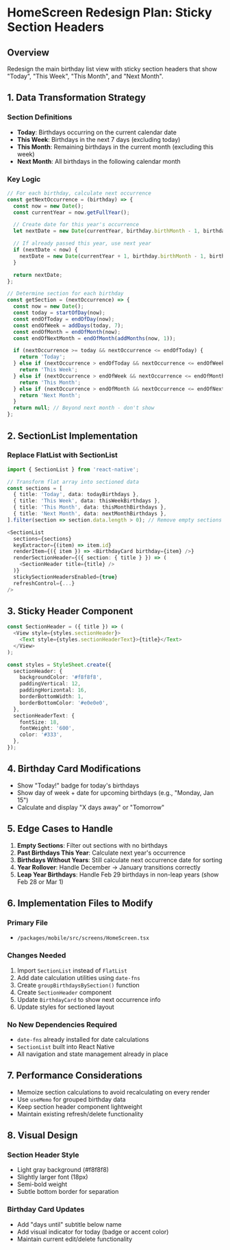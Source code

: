# HomeScreen Redesign Plan: Sticky Section Headers

## Overview
Redesign the main birthday list view with sticky section headers that show "Today", "This Week", "This Month", and "Next Month".

## 1. Data Transformation Strategy

### Section Definitions
- **Today**: Birthdays occurring on the current calendar date
- **This Week**: Birthdays in the next 7 days (excluding today)
- **This Month**: Remaining birthdays in the current month (excluding this week)
- **Next Month**: All birthdays in the following calendar month

### Key Logic
```typescript
// For each birthday, calculate next occurrence
const getNextOccurrence = (birthday) => {
  const now = new Date();
  const currentYear = now.getFullYear();

  // Create date for this year's occurrence
  let nextDate = new Date(currentYear, birthday.birthMonth - 1, birthday.birthDay);

  // If already passed this year, use next year
  if (nextDate < now) {
    nextDate = new Date(currentYear + 1, birthday.birthMonth - 1, birthday.birthDay);
  }

  return nextDate;
};

// Determine section for each birthday
const getSection = (nextOccurrence) => {
  const now = new Date();
  const today = startOfDay(now);
  const endOfToday = endOfDay(now);
  const endOfWeek = addDays(today, 7);
  const endOfMonth = endOfMonth(now);
  const endOfNextMonth = endOfMonth(addMonths(now, 1));

  if (nextOccurrence >= today && nextOccurrence <= endOfToday) {
    return 'Today';
  } else if (nextOccurrence > endOfToday && nextOccurrence <= endOfWeek) {
    return 'This Week';
  } else if (nextOccurrence > endOfWeek && nextOccurrence <= endOfMonth) {
    return 'This Month';
  } else if (nextOccurrence > endOfMonth && nextOccurrence <= endOfNextMonth) {
    return 'Next Month';
  }
  return null; // Beyond next month - don't show
};
```

## 2. SectionList Implementation

### Replace FlatList with SectionList
```typescript
import { SectionList } from 'react-native';

// Transform flat array into sectioned data
const sections = [
  { title: 'Today', data: todayBirthdays },
  { title: 'This Week', data: thisWeekBirthdays },
  { title: 'This Month', data: thisMonthBirthdays },
  { title: 'Next Month', data: nextMonthBirthdays },
].filter(section => section.data.length > 0); // Remove empty sections

<SectionList
  sections={sections}
  keyExtractor={(item) => item.id}
  renderItem={({ item }) => <BirthdayCard birthday={item} />}
  renderSectionHeader={({ section: { title } }) => (
    <SectionHeader title={title} />
  )}
  stickySectionHeadersEnabled={true}
  refreshControl={...}
/>
```

## 3. Sticky Header Component

```typescript
const SectionHeader = ({ title }) => (
  <View style={styles.sectionHeader}>
    <Text style={styles.sectionHeaderText}>{title}</Text>
  </View>
);

const styles = StyleSheet.create({
  sectionHeader: {
    backgroundColor: '#f8f8f8',
    paddingVertical: 12,
    paddingHorizontal: 16,
    borderBottomWidth: 1,
    borderBottomColor: '#e0e0e0',
  },
  sectionHeaderText: {
    fontSize: 18,
    fontWeight: '600',
    color: '#333',
  },
});
```

## 4. Birthday Card Modifications

- Show "Today!" badge for today's birthdays
- Show day of week + date for upcoming birthdays (e.g., "Monday, Jan 15")
- Calculate and display "X days away" or "Tomorrow"

## 5. Edge Cases to Handle

1. **Empty Sections**: Filter out sections with no birthdays
2. **Past Birthdays This Year**: Calculate next year's occurrence
3. **Birthdays Without Years**: Still calculate next occurrence date for sorting
4. **Year Rollover**: Handle December → January transitions correctly
5. **Leap Year Birthdays**: Handle Feb 29 birthdays in non-leap years (show Feb 28 or Mar 1)

## 6. Implementation Files to Modify

### Primary File
- `/packages/mobile/src/screens/HomeScreen.tsx`

### Changes Needed
1. Import `SectionList` instead of `FlatList`
2. Add date calculation utilities using `date-fns`
3. Create `groupBirthdaysBySection()` function
4. Create `SectionHeader` component
5. Update `BirthdayCard` to show next occurrence info
6. Update styles for sectioned layout

### No New Dependencies Required
- `date-fns` already installed for date calculations
- `SectionList` built into React Native
- All navigation and state management already in place

## 7. Performance Considerations

- Memoize section calculations to avoid recalculating on every render
- Use `useMemo` for grouped birthday data
- Keep section header component lightweight
- Maintain existing refresh/delete functionality

## 8. Visual Design

### Section Header Style
- Light gray background (#f8f8f8)
- Slightly larger font (18px)
- Semi-bold weight
- Subtle bottom border for separation

### Birthday Card Updates
- Add "days until" subtitle below name
- Add visual indicator for today (badge or accent color)
- Maintain current edit/delete functionality
